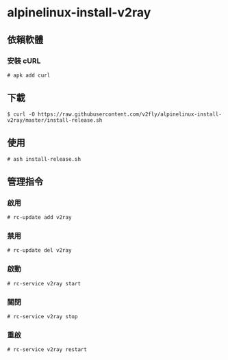 # alpinelinux-install-v2ray

## 依賴軟體

### 安裝 cURL

```
# apk add curl
```

## 下載

```
$ curl -O https://raw.githubusercontent.com/v2fly/alpinelinux-install-v2ray/master/install-release.sh
```

## 使用

```
# ash install-release.sh
```

## 管理指令

### 啟用

```
# rc-update add v2ray
```

### 禁用

```
# rc-update del v2ray
```

### 啟動

```
# rc-service v2ray start
```

### 關閉

```
# rc-service v2ray stop
```

### 重啟

```
# rc-service v2ray restart
```
